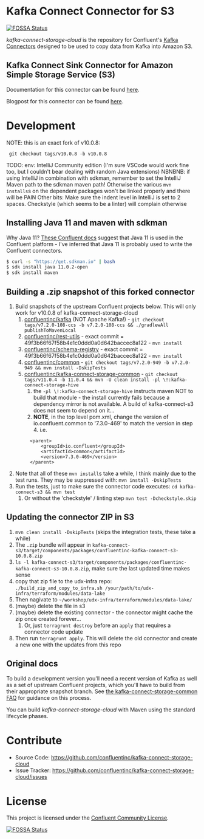 # Kafka Connect Connector for S3
[![FOSSA Status](https://app.fossa.io/api/projects/git%2Bhttps%3A%2F%2Fgithub.com%2Fconfluentinc%2Fkafka-connect-storage-cloud.svg?type=shield)](https://app.fossa.io/projects/git%2Bhttps%3A%2F%2Fgithub.com%2Fconfluentinc%2Fkafka-connect-storage-cloud?ref=badge_shield)


*kafka-connect-storage-cloud* is the repository for Confluent's [Kafka Connectors](http://kafka.apache.org/documentation.html#connect)
designed to be used to copy data from Kafka into Amazon S3. 

## Kafka Connect Sink Connector for Amazon Simple Storage Service (S3)

Documentation for this connector can be found [here](http://docs.confluent.io/current/connect/connect-storage-cloud/kafka-connect-s3/docs/index.html).

Blogpost for this connector can be found [here](https://www.confluent.io/blog/apache-kafka-to-amazon-s3-exactly-once).

# Development

NOTE: this is an exact fork of v10.0.8:

```shell
 git checkout tags/v10.0.8 -b v10.0.8
```

TODO: env: IntelliJ Community edition (I'm sure VSCode would work fine too, but I couldn't bear dealing with random Java extensions)
NBNBNB: if using IntelliJ in combination with sdkman, remember to set the IntelliJ Maven path to the sdkman maven path!
Otherwise the various `mvn installs`s on the dependent packages won't be linked properly and there will be PAIN
Other bits: Make sure the indent level in IntelliJ is set to 2 spaces. Checkstyle (which seems to be a linter) will
complain otherwise

## Installing Java 11 and maven with sdkman

Why Java 11? [These Confluent docs](https://docs.confluent.io/platform/current/installation/versions-interoperability.html#java) suggest that Java 11
is used in the Confluent platform - I've inferred that Java 11 is probably used to write the Confluent connectors. 

```sh
$ curl -s "https://get.sdkman.io" | bash
$ sdk install java 11.0.2-open
$ sdk install maven
```

## Building a .zip snapshot of this forked connector

1. Build snapshots of the upstream Confluent projects below. This will only work for v10.0.8 of kafka-connect-storage-cloud 
   1. [confluentinc/kafka](https://github.com/confluentinc/kafka) (NOT Apache Kafka!) - `git checkout tags/v7.2.0-108-ccs -b v7.2.0-108-ccs && ./gradlewAll publishToMavenLocal`
   2. [confluentinc/rest-utils](https://github.com/confluentinc/rest-utils) - exact commit = 49f3b66f67f58b4e1c0ddd0a0d642baccec8a122 - `mvn install`
   3. [confluentinc/schema-registry](https://github.com/confluentinc/schema-registry) - exact commit = 49f3b66f67f58b4e1c0ddd0a0d642baccec8a122 - `mvn install`
   4. [confluentinc/common](https://github.com/confluentinc/common) - `git checkout tags/v7.2.0-949 -b v7.2.0-949 && mvn install -DskipTests`
   5. [confluentinc/kafka-connect-storage-common](https://github.com/confluentinc/kafka-connect-storage-common) - `git checkout tags/v11.0.4 -b 11.0.4 && mvn -U clean install -pl \!:kafka-connect-storage-hive`
      1. the `-pl \!:kafka-connect-storage-hive` instructs maven NOT to build that module - the install currently fails because a dependency mirror is not available. A build of kafka-connect-s3 does not seem to depend on it...
      2. **NOTE**, in the top level pom.xml, change the version of io.confluent.common to '7.3.0-469' to match the version in step 4. i.e.
      ```
        <parent>
            <groupId>io.confluent</groupId>
            <artifactId>common</artifactId>
            <version>7.3.0-469</version>
        </parent>
      ```
2. Note that all of these `mvn install`s take a while, I think mainly due to the test runs. They may be suppressed with: `mvn install -DskipTests`
3. Run the tests, just to make sure the connector code executes: `cd kafka-connect-s3 && mvn test`
   1. Or without the 'checkstyle' / linting step `mvn test -Dcheckstyle.skip`

## Updating the connector ZIP in S3

1. `mvn clean install -DskipTests` (skips the integration tests, these take a while)
2. The `.zip` bundle will appear in `kafka-connect-s3/target/components/packages/confluentinc-kafka-connect-s3-10.0.8.zip`
3. `ls -l kafka-connect-s3/target/components/packages/confluentinc-kafka-connect-s3-10.0.8.zip`, make sure the last updated time makes sense
4. copy that zip file to the udx-infra repo: `./build_zip_and_copy_to_infra.sh /your/path/to/udx-infra/terraform/modules/data-lake`
5. Then nagivate to `~/workshop/udx-infra/terraform/modules/data-lake/`
6. (maybe) delete the file in s3
7. (maybe) delete the existing connector - the connector might cache the zip once created forever...
   1. Or, just `terragrunt destroy` before an `apply` that requires a connector code update
8. Then run `terragrunt apply`. This will delete the old connector and create a new one with the updates from this repo

## Original docs

To build a development version you'll need a recent version of Kafka 
as well as a set of upstream Confluent projects, which you'll have to build from their appropriate snapshot branch.
See [the kafka-connect-storage-common FAQ](https://github.com/confluentinc/kafka-connect-storage-common/wiki/FAQ)
for guidance on this process.

You can build *kafka-connect-storage-cloud* with Maven using the standard lifecycle phases.


# Contribute

- Source Code: https://github.com/confluentinc/kafka-connect-storage-cloud
- Issue Tracker: https://github.com/confluentinc/kafka-connect-storage-cloud/issues


# License

This project is licensed under the [Confluent Community License](LICENSE).


[![FOSSA Status](https://app.fossa.io/api/projects/git%2Bhttps%3A%2F%2Fgithub.com%2Fconfluentinc%2Fkafka-connect-storage-cloud.svg?type=large)](https://app.fossa.io/projects/git%2Bhttps%3A%2F%2Fgithub.com%2Fconfluentinc%2Fkafka-connect-storage-cloud?ref=badge_large)
